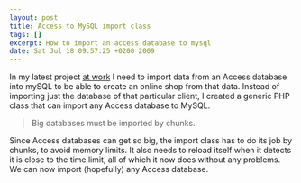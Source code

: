 ```yaml
--- 
layout: post
title: Access to MySQL import class
tags: []
excerpt: How to import an access database to mysql
date: Sat Jul 18 09:57:25 +0200 2009
---
```

In my latest project <a href="http://tecknosfera.com">at work</a> I need to import data from an Access database into mySQL to be able to create an online shop from that data. Instead of importing just the database of that particular client, I created a generic PHP class that can import any Access database to MySQL.

> Big databases must be imported by chunks.

Since Access databases can get so big, the import class has to do its job by chunks, to avoid memory limits. It also needs to reload itself when it detects it is close to the time limit, all of which it now does without any problems.
We can now import (hopefully) any Access database.
